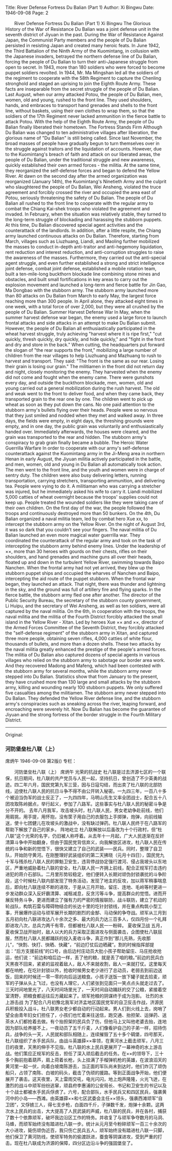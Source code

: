 Title: River Defense Fortress Du Balian (Part 1)
Author: Xi Bingwu
Date: 1946-09-08
Page: 2

　　River Defense Fortress Du Balian (Part 1)
    Xi Bingwu
    The Glorious History of the War of Resistance
    Du Balian was a joint defense unit in the seventh district of Jiyuan in the past. During the War of Resistance Against Japan, the Communist Party members and the people of Du Balian persisted in resisting Japan and created many heroic feats. In June 1942, the Third Battalion of the Ninth Army of the Kuomintang, in collusion with the Japanese invaders, betrayed the northern defense line of Du Balian, forcing the people of Du Balian to turn their anti-Japanese struggle from open to secret. In 1943, more than 180 soldiers who were forced to become puppet soldiers revolted. In 1944, Mr. Ma Mingshan led all the soldiers of the regiment to cooperate with the 58th Regiment to capture the Chenling stronghold and staged an uprising to join the Eighth Route Army. These facts are inseparable from the secret struggle of the people of Du Balian.
    Last August, when our army attacked Potou, the people of Du Balian, men, women, old and young, rushed to the front line. They used shoulders, hands, and embraces to transport hand grenades and shells to the front line, without baskets, using their own clothes to wrap them, so that the soldiers of the 17th Regiment never lacked ammunition in the fierce battle to attack Potou. With the help of the Eighth Route Army, the people of Du Balian finally liberated their hometown.
    The Fortress Stands Firm
    Although Du Balian was changed to ten administrative villages after liberation, the glorious name of "Du Balian" is still being called. Since last November, the broad masses of people have gradually begun to turn themselves over in the struggle against traitors and the liquidation of accounts. However, due to the Kuomintang's breach of faith and attack on our liberated areas, the people of Du Balian, under the traditional struggle and new awareness, quickly established their own armed forces - the militia. At the same time, they reorganized the self-defense forces and began to defend the Yellow River. At dawn on the second day after the armed organization was reorganized (January 14th), the Kuomintang's Ninetieth Army and the culprit who slaughtered the people of Du Balian, Wei Ansheng, violated the truce agreement and forcibly crossed the river and occupied the area east of Potou, seriously threatening the safety of Du Balian. The people of Du Balian all rushed to the front line to cooperate with the regular army to combat the Chiang Kai-shek troops who violated the agreement and invaded. In February, when the situation was relatively stable, they turned to the long-term struggle of blockading and harassing the stubborn puppets. At this time, Du Balian discovered special agent activities and the counterattack of the landlords. In addition, after a little respite, the Chiang army launched continuous attacks on Du Balian. Therefore, starting from March, villages such as Liuzhuang, Liandi, and Maoling further mobilized the masses to conduct in-depth anti-traitor and anti-hegemony liquidation, rent reduction and interest reduction, and anti-corruption struggles to raise the awareness of the masses. Furthermore, they carried out the anti-special agent struggle, and even further established a strong and strict intelligence joint defense, combat joint defense, established a mobile rotation team, built a ten-mile-long buckthorn blockade line combining stone mines and obstacles, and built small fortifications in key areas to carry out the explosion movement and launched a long-term and fierce battle for Jin Gao, Ma Dongbao with the stubborn army. The stubborn army launched more than 80 attacks on Du Balian from March to early May, the largest force reaching more than 300 people. In April alone, they attacked eight times in one week, with a total force of over 2,000, but they were all crushed by the people of Du Balian.
    Summer Harvest Defense War
    In May, when the summer harvest defense war began, the enemy used a large force to launch frontal attacks and side attacks in an attempt to make Du Balian submit. However, the people of Du Balian all enthusiastically participated in the wheat harvest struggle, truly achieving "harvest where it is ripe first," "cut quickly, thresh quickly, dry quickly, and hide quickly," and "fight in the front and dry and store in the back." When cutting, the headquarters put forward the slogan of "the rear supports the front," mobilizing a large number of children from the rear villages to help Liuzhuang and Mazhuang to rush to harvest and transport. They said: "The front is the same as our rear. Losing their grain is losing our grain." The militiamen in the front did not return day and night, closely monitoring the enemy. They harvested when the enemy did not come and fought when the enemy came. There were gunshots every day, and outside the buckthorn blockade, men, women, old and young carried out a general mobilization during the rush harvest. The old and weak went to the front to deliver food, and when they came back, they transported grain to the rear one by one. The children went to pick up wheat as soon as they put down the cans. No one paid attention to the stubborn army's bullets flying over their heads. People were so nervous that they just smiled and nodded when they met and walked away. In three days, the fields were empty, in eight days, the threshing grounds were empty, and in one day, the public grain was voluntarily and enthusiastically handed over. Immediately afterwards, the houses were cleared, and the grain was transported to the rear and hidden. The stubborn army's conspiracy to grab grain finally became a bubble.
    The Heroic Water Guerrilla Warfare
    In order to cooperate with our army's self-defense counterattack against the Kuomintang army in the Ji-Meng area in northern Henan in early August, the Jiyuan militia actively participated in the battle, and men, women, old and young in Du Balian all automatically took action. The men went to the front line, and the youth and women were in charge of sentry duty. The children were also busy delivering letters, running transportation, carrying stretchers, transporting ammunition, and delivering tea. People were vying to do it. A militiaman who was carrying a stretcher was injured, but he immediately asked his wife to carry it. Liandi mobilized 5,000 catties of wheat overnight because the troops' supplies could not keep up. People treated the wounded soldiers like they were taking care of their own children. On the first day of the war, the people followed the troops and continuously destroyed more than 50 bunkers. On the 4th, Du Balian organized a naval militia team, led by combat hero Xue xx, to intercept the stubborn army on the Yellow River. On the night of August 3rd, it was so dark that you couldn't see your fingers. The naval militia of Du Balian launched an even more magical water guerrilla war. They coordinated the counterattack of the regular army and took on the task of intercepting the stubborn army behind enemy lines. Under the leadership of ××, more than 30 heroes with gourds on their chests, rifles on their shoulders, and hand grenades and machine guns all over their heads, floated up and down in the turbulent Yellow River, swimming towards Baipo Nanchen. When the frontal army had not yet arrived, they blew up the stubborn puppet ships and occupied the wharves of Nanchen and Baipo, intercepting the aid route of the puppet stubborn. When the frontal war began, they launched an attack. That night, there was thunder and lightning in the sky, and the ground was full of artillery fire and flying sparks. In the fierce battle, the stubborn army fled one after another. The director of the Public Security Bureau, the secretary of the stubborn county government, Li Huipu, and the secretary of Wei Ansheng, as well as ten soldiers, were all captured by the naval militia. On the 6th, in cooperation with the troops, the naval militia and the militia of the Fourth District forcibly attacked the small island in the Yellow River - Xitan. Led by heroes Xue ×× and ××, director of the Armed Forces Committee of the Seventh District, they forcibly attacked the "self-defense regiment" of the stubborn army in Xitan, and captured three more people, obtaining seven rifles, 4,000 catties of white flour, thousands of bullets, and more than a dozen shells. These two attacks by the naval militia greatly enhanced the prestige of the people's armed forces. The militia of Du Balian also captured dozens of special agents in various villages who relied on the stubborn army to sabotage our border area work. And they recovered Madong and Mafeng, which had been contested with the stubborn army for several months, while the stubborn army never stepped into Du Balian. Statistics show that from January to the present, they have crushed more than 130 large and small attacks by the stubborn army, killing and wounding nearly 100 stubborn puppets. We only suffered five casualties among the militiamen. The stubborn army never stepped into Du Balian. They defended the Yellow River defense line, and the stubborn army's conspiracies such as sneaking across the river, leaping forward, and encroaching were severely hit. Now Du Balian has become the guarantee of Jiyuan and the strong fortress of the border struggle in the Fourth Military District.



<hr /> 

Original: 


### 河防堡垒杜八联（上）
席炳午
1946-09-08
第2版()
专栏：

　　河防堡垒杜八联（上）
    席炳午
    光荣的抗战史
    杜八联是过去济源七区的一个联保，抗日期间，杜八联的共产党员与人民一起，坚持抗日，曾创造了不少英勇的战迹。四二年六月，国民党第九军三营，因与日寇勾结，而出卖了杜八联的北部防线，迫使杜八联人民的抗日斗争不得不由公开转入秘密。一九四三年，一百八十多个被迫当伪军的战士反正了，一九四四年，马明山先生又率全团战士，配合五十八团攻取陈岭据点，举行起义，参加了八路军。这些事实与杜八联人民的秘密斗争是分不开的。
    去年八月我军，攻击坡头时，杜八联人民，男女老幼争赴前线，他们用肩挑，用手提，用怀抱，没有筐子用自己的衣服包上手掷弹，炮弹，向前线输送，使十七团健儿在攻坡头的激战中，没有缺过弹药。杜八联人民终于在八路军的帮助下解放了自己的家乡。
    阵地屹立
    杜八联解放以后虽改为十个行政村，但“杜八联”这个光荣的名字，仍旧被人称呼着。从去年十一月起，广大人民逐渐在反奸清算斗争中开始翻身，但由于国民党背信弃义，向我解放区进攻，杜八联人民在传统的斗争和新的觉悟下，很快又建立了自己的武装——民兵。同时，整理了自卫队，开始防守黄河。在刚整理好武装组织的第二天拂晓（元月十四日），国民党九十军与残杀杜八联人民的罪魁卫安生，违背停战协定强行渡河、侵占我坡头以东地区，严重地威胁着杜八联的安全，杜八联人民一齐拥上前线，配合正规军打击违约进犯的蒋介石部队。二月里形势较稳定，他们便转入长期对顽伪封锁袭扰的斗争阶段，这个时候杜八联内部发现了特务活动，发现了地主的反攻，加以蒋军稍事喘息后，即向杜八联连续不断的进攻，于是从三月开始，留庄、连地、毛岭等村更进一步发动群众深入反奸霸清算、减租减息，反贪污等斗争，提高群众的觉悟。进而开展反特务斗争，更进而建立了强有力的严密的情报联防，战斗联防，建立了机动的轮战队，构筑石雷与障碍物结合的长达十里的圪针封锁线，并在重点构筑小型工事，开展爆炸运动与顽军展开长期的剧烈的金郜、马动保的争夺战。顽军从三月到五月初向杜八联进攻达八十余次之多、最大的兵力达三百多人，仅四月份一个礼拜即进攻八次，总兵力两千有零，但都被杜八联人民一一粉碎。
    夏收保卫战
    五月，夏收保卫战开始时，敌人以大的兵力采取正面进攻与侧面袭击，企图使杜八联屈服，然而杜八联人民都踊跃的投入麦收斗争，真正作到“那儿先熟，先收那儿”，“快割、快打、快晒、快藏”，“前边打仗后边晒藏”。割的时候指挥部提出：“后方支援前线”的口号，由后边村庄动员大批小孩子帮助留庄、马庄抢收抢运，他们说：“前边和咱后边一样，丢了他的粮，就是丢了咱的粮。”前边的民兵白天黑夜不回来，紧紧的监视着敌人，敌人不来就收割，敌人一来就打仗。这里每天都在响枪，在圪针封锁以外，抢收时候男女老少进行了总动员，老弱去到前边送饭，回来的时候还一零一零的向后运送粮食。小孩子送饭一放下罐子就去拾麦，顽军的子弹从头上飞过，也没有人理它，人们紧张到见面只一笑点点头就走过去了。三天时间地里光了，八天时间场里光了，一天时间自动踊跃的交了公粮，紧接着空室清野，把粮食都运往后方藏起来了。顽军抢粮的阴谋终于成为泡影。
    壮烈的水上游击战
    为了配合八月初豫北我军对济孟地区国民党军的自卫反击作战，济源民兵积极投入战斗，杜八联男女老少都自动的行动起来。男人们到火线上去，岗哨了望全由青年妇女们担任了，小孩们也忙着来往送信，跑交通、抬担架、运弹药、送茶水人们都抢着去做。有个抬担架的民兵负了伤，但他马上又叫他老婆去抬，连地因为部队给养接不上，一夜动员了五千斤麦，人们像看护自己的子弟一样，招待伤兵，战争的头一天，人民就和部队相随上，连续摧毁了五十多个碉堡，四号那天，杜八联组织了水手民兵队，由战斗英雄薛××率领，在黄河水上截击顽军，八月三日的夜里，天黑的伸手不见指，杜八联的水上民兵更展开了一幕神奇的水上游击战。他们策应正规军的反击，担任了深入顽后截击的任务。在××的领导下，三十多个胸前抱着葫芦，肩上荷着长枪，头上挂满了手榴弹机枪的英雄，在波浪滔天的黄河里一起一伏，向着白坡南陈游去，当正面的军队尚未到达时，他们炸沉了顽伪船只，占领了南陈、白坡的码头，截击了伪顽的援路。等到正面战争开始，他们便展开了袭击。这天夜里，天上雷雨交吼，电光闪闪，地上炮声隆隆，火光飞迸，在激烈的战斗中顽军纷纷逃窜，顽县府李惠浦的公安局长、书记和卫安生的书记以及十个战士都被水手民兵俘虏了。六号，配合部队，水手民兵又和四区民兵，强袭黄河中的小岛——西滩。由英雄薛××和七区武委会主任××领头，强袭西滩顽军“自卫团”，又俘掳三人，得七支步枪，白面四千斤，子弹数千发，炮弹十余颗。这两次水上民兵的出击，大大提高了人民武装的声威，杜八联的民兵，并在各村，捕获了数十个依靠顽军，破坏我边沿区工作的特务。并收复了与顽军争夺数月的马洞、马蜂，而顽军始终没有踏进杜八联一步。统计从元月至今粉碎顽军一百三十余次的大小进攻，毙伤顽伪近百，我只伤亡民兵五人，顽军始终没有踏进杜八联一只脚，他们保卫了黄河防线，使顽军特务的偷渡跃进，蚕食等阴谋进攻，受到严重的打击。现在杜八联成为济源的保障，四分区边沿斗争的强固堡垒了。
